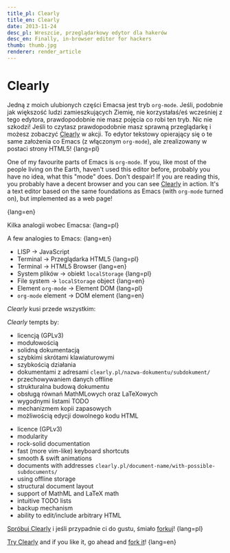 ```yaml
---
title_pl: Clearly
title_en: Clearly
date: 2013-11-24
desc_pl: Wreszcie, przeglądarkowy edytor dla hakerów
desc_en: Finally, in-browser editor for hackers
thumb: thumb.jpg
renderer: render_article
---
```


# Clearly

Jedną z moich ulubionych części Emacsa jest tryb `org-mode`. Jeśli, podobnie jak większość ludzi zamieszkujących Ziemię, nie korzystałaś/eś wcześniej z tego edytora, prawdopodobnie nie masz pojęcia co robi ten tryb. Nic nie szkodzi! Jeśli to czytasz prawdopodobnie masz sprawną przeglądarkę i możesz zobaczyć <a href="http://clearly.pl/">Clearly</a> w akcji. To edytor tekstowy opierający się o te same założenia co Emacs (z włączonym `org-mode`), ale zrealizowany w postaci strony HTML5!
{lang=pl} 

One of my favourite parts of Emacs is `org-mode`. If you, like most of the people living on the Earth, haven't used this editor before, probably you have no idea, what this "mode" does. Don't despair! If you are reading this, you probably have a decent browser and you can see [Clearly][0] in action. It's a text editor based on the same foundations as Emacs (with `org-mode` turned on), but implemented as a web page!</p>
{lang=en}

Kilka analogii wobec Emacsa:
{lang=pl}

A few analogies to Emacs:
{lang=en}

 * LISP &rarr; JavaScript
 * Terminal &rarr; Przeglądarka HTML5
 {lang=pl}
 * Terminal &rarr; HTML5 Browser
 {lang=en}
 * System plików &rarr; obiekt `localStorage`
 {lang=pl}
 * File system &rarr; `localStorage` object
 {lang=en}
 * Element `org-mode` &rarr; Element DOM
 {lang=pl}
 * `org-mode` element &rarr; DOM element
 {lang=en}

<p lang=pl><em>Clearly</em> kusi przede wszystkim:</p>
<p lang=en><em>Clearly</em> tempts by:</p>
<ul lang=pl>
  <li>licencją (GPLv3)
  <li>modułowością
  <li>solidną dokumentacją
  <li>szybkimi skrótami klawiaturowymi
  <li>szybkością działania
  <li>dokumentami z adresami <code>clearly.pl/nazwa-dokumentu/subdokument/</code>
  <li>przechowywaniem danych offline
  <li>strukturalna budową dokumentu
  <li>obsługą równań MathMLowych oraz LaTeXowych
  <li>wygodnymi listami TODO
  <li>mechanizmem kopii zapasowych
  <li>możliwością edycji dowolnego kodu HTML
</ul>
<ul lang=en>
  <li>licence (GPLv3)
  <li>modularity
  <li>rock-solid documentation
  <li>fast (more vim-like) keyboard shortcuts
  <li>smooth & swift animations
  <li>documents with addresses <code>clearly.pl/document-name/with-possible-subdocuments/</code>
  <li>using offline storage
  <li>structural document layout
  <li>support of MathML and LaTeX math
  <li>intuitive TODO lists
  <li>backup mechanism
  <li>ability to edit/include arbitrary HTML
</ul>

[Spróbuj Clearly][0] i jeśli przypadnie ci do gustu, śmiało [forkuj][1]!
{lang=pl}

[Try Clearly][0] and if you like it, go ahead and [fork it][1]!
{lang=en}

   [0]: http://clearly.pl/
   [1]: https://github.com/mafik/Clearly/

